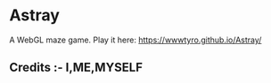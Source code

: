# Astray

A WebGL maze game. Play it here: https://wwwtyro.github.io/Astray/

## Credits :- I,ME,MYSELF

